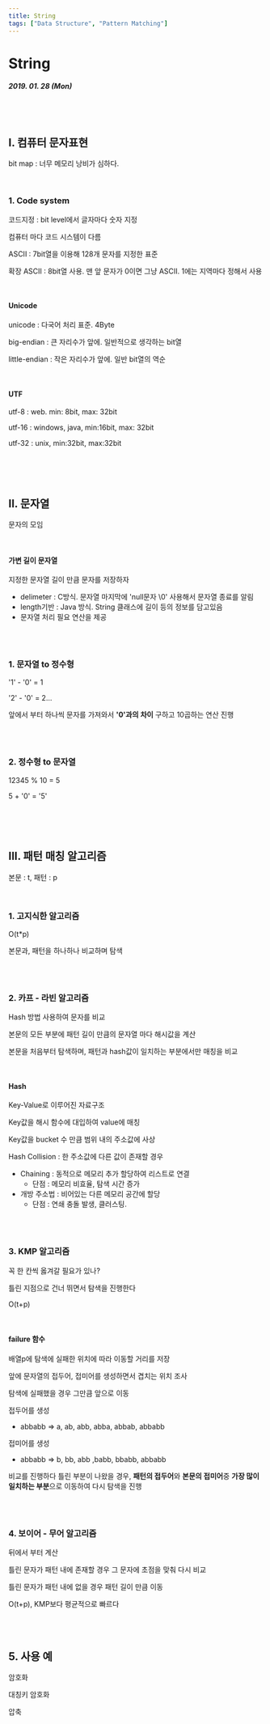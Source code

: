 ```yaml
---
title: String
tags: ["Data Structure", "Pattern Matching"]
---
```




# String

##### 2019. 01. 28 (Mon)

<br>

<br>

## I. 컴퓨터 문자표현

bit map : 너무 메모리 낭비가 심하다.

<br>

### 1. Code system

코드지정 : bit level에서 글자마다 숫자 지정

컴퓨터 마다 코드 시스템이 다름

ASCII : 7bit열을 이용해 128개 문자를 지정한 표준

확장 ASCII : 8bit열 사용. 맨 앞 문자가 0이면 그냥 ASCII. 1에는 지역마다 정해서 사용

<br>

#### Unicode

unicode : 다국어 처리 표준. 4Byte

big-endian : 큰 자리수가 앞에. 일반적으로 생각하는 bit열

little-endian : 작은 자리수가 앞에. 일반 bit열의 역순

<br>

#### UTF

utf-8 : web. min: 8bit, max: 32bit

utf-16 : windows, java, min:16bit, max: 32bit

utf-32 : unix, min:32bit, max:32bit

<br>

<br>

<br>

## II. 문자열

문자의 모임

<br>

#### 가변 길이 문자열

지정한 문자열 길이 만큼 문자를 저장하자

- delimeter : C방식. 문자열 마지막에 'null문자 \\0' 사용해서 문자열 종료를 알림
- length기반 : Java 방식. String 클래스에 길이 등의 정보를 담고있음
- 문자열 처리 필요 연산을 제공

<br>

<br>

### 1. 문자열 to 정수형

'1' - '0' = 1

'2' - '0' = 2...

앞에서 부터 하나씩 문자를 가져와서 **'0'과의 차이** 구하고 10곱하는 연산 진행

<br>

<br>

### 2. 정수형 to 문자열

12345 % 10 = 5

5 + '0' = '5'

<br>

<br>

<br>

## III. 패턴 매칭 알고리즘

본문 : t, 패턴 : p

<br>

### 1. 고지식한 알고리즘

O(t*p)

본문과, 패턴을 하나하나 비교하며 탐색

<br>

<br>

### 2. 카프 - 라빈 알고리즘

Hash 방법 사용하여 문자를 비교

본문의 모든 부분에 패턴 길이 만큼의 문자열 마다 해시값을 계산

본문을 처음부터 탐색하며, 패턴과 hash값이 일치하는 부분에서만 매칭을 비교

<br>

#### Hash

Key-Value로 이루어진 자료구조

Key값을 해시 함수에 대입하여 value에 매칭

Key값을 bucket 수 만큼 범위 내의 주소값에 사상

Hash Collision : 한 주소값에 다른 값이 존재할 경우
- Chaining : 동적으로 메모리 추가 할당하여 리스트로 연결
  - 단점 : 메모리 비효율, 탐색 시간 증가
- 개방 주소법 : 비어있는 다른 메모리 공간에 할당
  - 단점 : 연쇄 충돌 발생, 클러스팅.

<br>

<br>

### 3. KMP 알고리즘

꼭 한 칸씩 옳겨갈 필요가 있나?

틀린 지점으로 건너 뛰면서 탐색을 진행한다

O(t+p)

<br>

#### failure 함수

배열p에 탐색에 실패한 위치에 따라 이동할 거리를 저장

앞에 문자열의 접두어, 접미어를 생성하면서 겹치는 위치 조사

탐색에 실패했을 경우 그만큼 앞으로 이동

접두어를 생성

- abbabb => a, ab, abb, abba, abbab, abbabb

접미어를 생성

- abbabb => b, bb, abb ,babb, bbabb, abbabb

비교를 진행하다 틀린 부분이 나왔을 경우, **패턴의 접두어**와 **본문의 접미어**중 **가장 많이 일치하는 부분**으로 이동하여 다시 탐색을 진행

<br>

<br>

### 4. 보이어 - 무어 알고리즘

뒤에서 부터 계산

틀린 문자가 패턴 내에 존재할 경우 그 문자에 초점을 맞춰 다시 비교

틀린 문자가 패턴 내에 없을 경우 패턴 길이 만큼 이동

O(t+p), KMP보다 평균적으로 빠르다

<br>

<br>

## 5. 사용 예

암호화

대칭키 암호화

압축